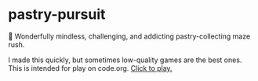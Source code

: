 # pastry-pursuit
🍪 Wonderfully mindless, challenging, and addicting pastry-collecting maze rush.

I made this quickly, but sometimes low-quality games are the best ones. This is intended for play on code.org. [Click to play.](https://studio.code.org/projects/gamelab/P70t50Xpt2wP_jhLAl7zjSB8ZCjy5n_T0wtCK1eF6o8)

